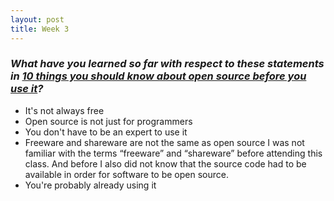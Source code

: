 ```yaml
---
layout: post
title: Week 3
---
```

### **_What have you learned so far with respect to these statements in [10 things you should know about open source before you use it][link]?_**  
* It's not always free
* Open source is not just for programmers
* You don't have to be an expert to use it
* Freeware and shareware are not the same as open source
I was not familiar with the terms “freeware” and “shareware” before attending this class. And before I also did not know that the source code had to be available in order for software to be open source. 
* You're probably already using it

[link]: https://www.techrepublic.com/blog/10-things/10-things-you-should-know-about-open-source-before-you-use-it/
